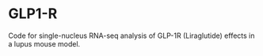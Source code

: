 # GLP1-R
Code for single-nucleus RNA-seq analysis of GLP-1R (Liraglutide) effects in a lupus mouse model.
